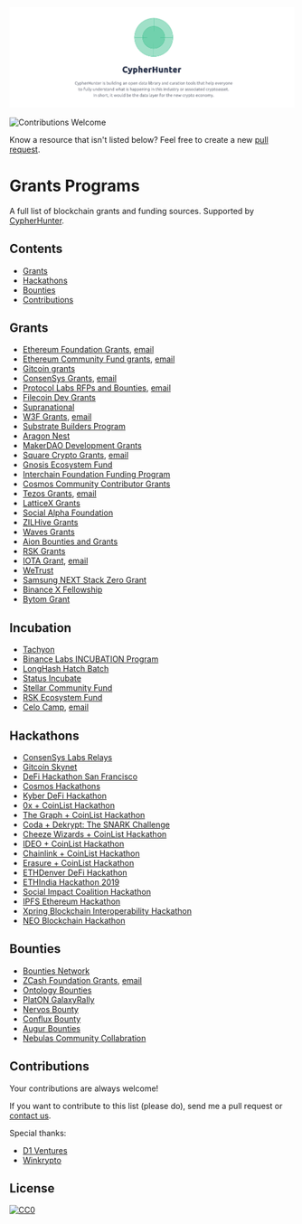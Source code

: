 ![cover](/cover.png)

![Contributions Welcome](https://img.shields.io/badge/Contributions-welcome-blue.svg)

Know a resource that isn't listed below? Feel free to create a new [pull request](https://github.com/cypherhunter/grants/pulls).

# Grants Programs

A full list of blockchain grants and funding sources. Supported by [CypherHunter](http://cypherhunter.com).

## Contents

- [Grants](#grants)
- [Hackathons](#hackathons)
- [Bounties](#bounties)
- [Contributions](#contributions)


<a name="grants" />

## Grants

- [Ethereum Foundation Grants](https://github.com/hackermoonio/grants/blob/master/ethereum-foundation-grants.md), [email](mailto:grants@ethereum.org)
- [Ethereum Community Fund grants](https://ecfnetwork2.wpengine.com/supporting-projects/), [email](mailto:qj@ecf.network)
- [Gitcoin grants](https://gitcoin.co/grants/)
- [ConsenSys Grants](https://consensys.net/grants/), [email](mailto:grants@consensys.net)
- [Protocol Labs RFPs and Bounties](https://github.com/protocol/research-RFPs), [email](mailto:rfp@protocol.ai)
- [Filecoin Dev Grants](https://github.com/filecoin-project/devgrants)
- [Supranational](https://github.com/supranational)
- [W3F Grants](https://medium.com/web3foundation/tagged/grant), [email](mailto:grants@web3.foundation)
- [Substrate Builders Program](https://www.parity.io/substrate-builders-program/)
- [Aragon Nest](https://github.com/aragon/nest)
- [MakerDAO Development Grants](https://grants.makerdao.com/)
- [Square Crypto Grants](https://medium.com/@squarecrypto/square-crypto-grants-for-everybody-93d614f5fd0e), [email](mailto:grants@squarecrypto.org)
- [Gnosis Ecosystem Fund](https://github.com/gnosis/GECO)
- [Interchain Foundation Funding Program](https://github.com/interchainio/funding/tree/master/projects)
- [Cosmos Community Contributor Grants](https://blog.cosmos.network/cosmos-community-contributor-grants-75e24532c261)
- [Tezos Grants](https://tezos.foundation/news/announcing-third-cohort-of-tezos-ecosystem-grants), [email](mailto:grants@tezos.com)
- [LatticeX Grants](https://latticex.foundation/grants)
- [Social Alpha Foundation](https://www.socialalphafoundation.org/saf-grantee/)
- [ZILHive Grants](https://zilliqa.com/zilhive)
- [Waves Grants](https://waveslabs.com/grants)
- [Aion Bounties and Grants](https://theoan.com/)
- [RSK Grants](https://developers.rsk.co/grants/)
- [IOTA Grant](https://coordicide.iota.org/grants), [email](mailto:grants.research@iota.org)
- [WeTrust](https://grants.wetrust.io/)
- [Samsung NEXT Stack Zero Grant](https://samsungnext.com/whats-next/category/podcasts/decentralization-samsung-next-stack-zero-grant-recipients/)
- [Binance X Fellowship](https://binancex.dev/fellowship.html)
- [Bytom Grant](https://bytom.io/bytomgrant/)

<a name="incubation" />

## Incubation

- [Tachyon](https://labs.consensys.net/tachyon/)
- [Binance Labs INCUBATION Program](https://www.binancelabs.co/)
- [LongHash Hatch Batch](https://www.longhashventures.com/incubation/)
- [Status Incubate](https://our.status.im/tag/incubate/)
- [Stellar Community Fund](https://stellarcommunity.fund/)
- [RSK Ecosystem Fund](https://fund.rsk.co/)
- [Celo Camp](https://www.celocamp.com/), [email](mailto:alon@upright.gg)

<a name="hackathons" />

## Hackathons

- [ConsenSys Labs Relays](https://labs.consensys.net/relays/)
- [Gitcoin Skynet](https://gitcoin.co/hackathon/skynet)
- [DeFi Hackathon San Francisco](https://hackathon.sfblockchainweek.io/)
- [Cosmos Hackathons](https://blog.cosmos.network/tagged/hackathons)
- [Kyber DeFi Hackathon](https://blog.kyber.network/kyberdefi-hackathon-meet-the-winners-bea5bc9ec983)
- [0x + CoinList Hackathon](https://coinlist.co/build/0x)
- [The Graph + CoinList Hackathon](https://coinlist.co/build/the-graph)
- [Coda + Dekrypt: The SNARK Challenge](https://coinlist.co/build/coda)
- [Cheeze Wizards + CoinList Hackathon](https://coinlist.co/build/cheezewizards)
- [IDEO + CoinList Hackathon](https://coinlist.co/build/ideo/)
- [Chainlink + CoinList Hackathon](https://coinlist.co/build/chainlink/)
- [Erasure + CoinList Hackathon](https://coinlist.co/build/erasure)
- [ETHDenver DeFi Hackathon](https://alchemy-xdai.daostack.io/dao/0xe248a76a4a84667c859eb51b9af6dea29e52f139/crx/proposal/0xc2584683cbf5f10af39fb2b79b62ff967608a9e179241e0fce9c8f6dbd6a579a)
- [ETHIndia Hackathon 2019](https://blog.kyber.network/ethindia-2019-recap-af41c655a73c)
- [Social Impact Coalition Hackathon](https://media.consensys.net/announcing-the-winners-of-the-bsic-hackathon-808e0e1eb339)
- [IPFS Ethereum Hackathon](https://media.consensys.net/ipfs-ethereum-hackathon-results-d6b90b34286f)
- [Xpring Blockchain Interoperability Hackathon](https://xpring-hack.devfolio.co/)
- [NEO Blockchain Hackathon](https://github.com/neo-ngd/Hackathon)

<a name="bounties" />

## Bounties

- [Bounties Network](https://explorer.bounties.network/explorer)
- [ZCash Foundation Grants](https://www.zfnd.org/grants/), [email](mailto:contact@zfnd.org)
- [Ontology Bounties](https://bounty.ont.io/)
- [PlatON GalaxyRally](https://platon.network/galaxy/)
- [Nervos Bounty](https://bounty.nervos.org/)
- [Conflux Bounty](https://bounty.conflux-chain.org/)
- [Augur Bounties](https://github.com/AugurProject/augur-bounties)
- [Nebulas Community Collabration](https://go.nebulas.io/projects)

<a name="contributions" />

## Contributions

Your contributions are always welcome!

If you want to contribute to this list (please do), send me a pull request or [contact us](mailto:hello@cypherhunter.com).

Special thanks:
* [D1 Ventures](http://d1.ventures)
* [Winkrypto](http://winkrypto.com)

## License

[![CC0](https://mirrors.creativecommons.org/presskit/buttons/88x31/svg/cc-zero.svg)](https://creativecommons.org/publicdomain/zero/1.0/)
